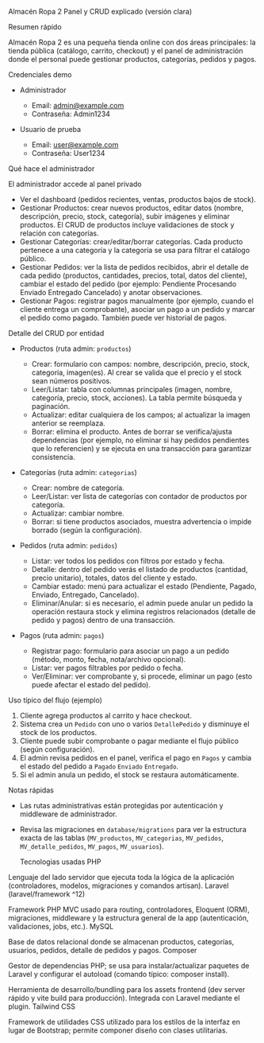 ﻿Almacén Ropa 2  Panel y CRUD explicado (versión clara)

Resumen rápido

Almacén Ropa 2 es una pequeña tienda online con dos áreas principales: la tienda pública (catálogo, carrito, checkout) y el panel de administración donde el personal puede gestionar productos, categorías, pedidos y pagos.

Credenciales demo

- Administrador
  - Email: admin@example.com
  - Contraseña: Admin1234

- Usuario de prueba
  - Email: user@example.com
  - Contraseña: User1234

Qué hace el administrador

El administrador accede al panel privado 

- Ver el dashboard  (pedidos recientes, ventas, productos bajos de stock).
- Gestionar Productos: crear nuevos productos, editar datos (nombre, descripción, precio, stock, categoría), subir imágenes y eliminar productos. El CRUD de productos incluye validaciones de stock y relación con categorías.
- Gestionar Categorías: crear/editar/borrar categorías. Cada producto pertenece a una categoría y la categoría se usa para filtrar el catálogo público.
- Gestionar Pedidos: ver la lista de pedidos recibidos, abrir el detalle de cada pedido (productos, cantidades, precios, total, datos del cliente), cambiar el estado del pedido (por ejemplo: Pendiente  Procesando  Enviado  Entregado  Cancelado) y anotar observaciones.
- Gestionar Pagos: registrar pagos manualmente (por ejemplo, cuando el cliente entrega un comprobante), asociar un pago a un pedido y marcar el pedido como pagado. También puede ver historial de pagos.

Detalle del CRUD por entidad

- Productos (ruta admin: `productos`)
  - Crear: formulario con campos: nombre, descripción, precio, stock, categoría, imagen(es). Al crear se valida que el precio y el stock sean números positivos.
  - Leer/Listar: tabla con columnas principales (imagen, nombre, categoría, precio, stock, acciones). La tabla permite búsqueda y paginación.
  - Actualizar: editar cualquiera de los campos; al actualizar la imagen anterior se reemplaza.
  - Borrar: elimina el producto. Antes de borrar se verifica/ajusta dependencias (por ejemplo, no eliminar si hay pedidos pendientes que lo referencien) y se ejecuta en una transacción para garantizar consistencia.

- Categorías (ruta admin: `categorias`)
  - Crear: nombre de categoría.
  - Leer/Listar: ver lista de categorías con contador de productos por categoría.
  - Actualizar: cambiar nombre.
  - Borrar: si tiene productos asociados, muestra advertencia o impide borrado (según la configuración).

- Pedidos (ruta admin: `pedidos`)
  - Listar: ver todos los pedidos con filtros por estado y fecha.
  - Detalle: dentro del pedido verás el listado de productos (cantidad, precio unitario), totales, datos del cliente y estado.
  - Cambiar estado: menú para actualizar el estado (Pendiente, Pagado, Enviado, Entregado, Cancelado).
  - Eliminar/Anular: si es necesario, el admin puede anular un pedido  la operación restaura stock y elimina registros relacionados (detalle de pedido y pagos) dentro de una transacción.

- Pagos (ruta admin: `pagos`)
  - Registrar pago: formulario para asociar un pago a un pedido (método, monto, fecha, nota/archivo opcional).
  - Listar: ver pagos filtrables por pedido o fecha.
  - Ver/Eliminar: ver comprobante y, si procede, eliminar un pago (esto puede afectar el estado del pedido).

Uso típico del flujo (ejemplo)

1. Cliente agrega productos al carrito y hace checkout.
2. Sistema crea un `Pedido` con uno o varios `DetallePedido` y disminuye el stock de los productos.
3. Cliente puede subir comprobante o pagar mediante el flujo público (según configuración).
4. El admin revisa pedidos en el panel, verifica el pago en `Pagos` y cambia el estado del pedido a `Pagado`  `Enviado`  `Entregado`.
5. Si el admin anula un pedido, el stock se restaura automáticamente.

Notas rápidas

- Las rutas administrativas están protegidas por autenticación y middleware de administrador.
- Revisa las migraciones en `database/migrations` para ver la estructura exacta de las tablas (`MV_productos`, `MV_categorias`, `MV_pedidos`, `MV_detalle_pedidos`, `MV_pagos`, `MV_usuarios`).

  Tecnologias usadas
  PHP 

Lenguaje del lado servidor que ejecuta toda la lógica de la aplicación (controladores, modelos, migraciones y comandos artisan).
Laravel (laravel/framework ^12)

Framework PHP MVC usado para routing, controladores, Eloquent (ORM), migraciones, middleware y la estructura general de la app (autenticación, validaciones, jobs, etc.).
MySQL

Base de datos relacional donde se almacenan productos, categorías, usuarios, pedidos, detalle de pedidos y pagos.
Composer

Gestor de dependencias PHP; se usa para instalar/actualizar paquetes de Laravel y configurar el autoload (comando típico: composer install).


Herramienta de desarrollo/bundling para los assets frontend (dev server rápido y vite build para producción). Integrada con Laravel mediante el plugin.
Tailwind CSS

Framework de utilidades CSS utilizado para los estilos de la interfaz en lugar de Bootstrap; permite componer diseño con clases utilitarias.

